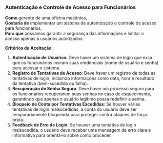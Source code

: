 ### Autenticação e Controle de Acesso para Funcionários

**Como** gerente de uma oficina mecânica,  
**Gostaria de** implementar um sistema de autenticação e controle de acesso para funcionários,  
**Para que** possamos garantir a segurança das informações e limitar o acesso apenas a usuários autorizados.

**Critérios de Aceitação**:
1. **Autenticação de Usuários**: Deve haver um sistema de login que exija que os funcionários insiram suas credenciais (nome de usuário e senha) para acessar o sistema.
2. **Registro de Tentativas de Acesso**: Deve haver um registro de todas as tentativas de login, incluindo informações como data, hora e resultado da tentativa (bem-sucedida ou falha).
3. **Recuperação de Senha Segura**: Deve haver um processo seguro para os funcionários recuperarem suas senhas no caso de esquecimento, garantindo que apenas o usuário legítimo possa redefinir a senha.
4. **Bloqueio de Conta por Tentativas Excedidas**: Se houver várias tentativas de login malsucedidas, a conta do usuário deve ser temporariamente bloqueada para proteger contra ataques de força bruta.
5. **Feedback de Erro de Login**: Se houver uma tentativa de login malsucedida, o usuário deve receber uma mensagem de erro clara e informativa para orientá-lo sobre como proceder.
